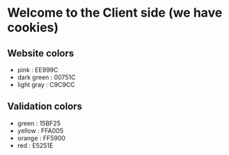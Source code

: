# Welcome to the Client side (we have cookies)

## Website colors
- pink : EE999C
- dark green : 00751C
- light gray : C9C9CC

## Validation colors
- green : 15BF25
- yellow : FFA005
- orange : FF5900
- red : E5251E
